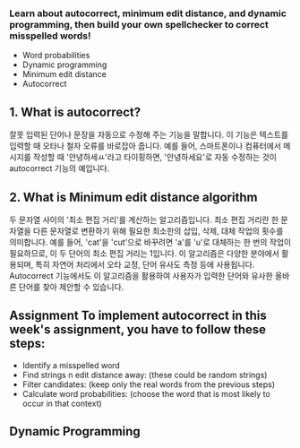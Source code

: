 ### Learn about autocorrect, minimum edit distance, and dynamic programming, then build your own spellchecker to correct misspelled words!

- Word probabilities
- Dynamic programming
- Minimum edit distance
- Autocorrect

## 1. What is autocorrect? 
잘못 입력된 단어나 문장을 자동으로 수정해 주는 기능을 말합니다.
이 기능은 텍스트를 입력할 때 오타나 철자 오류를 바로잡아 줍니다.
예를 들어, 스마트폰이나 컴퓨터에서 메시지를 작성할 때 '안녕하세ㅛ'라고 타이핑하면, '안녕하세요'로 자동 수정하는 것이 autocorrect 기능의 예입니다.

## 2. What is Minimum edit distance algorithm
두 문자열 사이의 '최소 편집 거리'를 계산하는 알고리즘입니다. 최소 편집 거리란 한 문자열을 다른 문자열로 변환하기 위해 필요한 최소한의 삽입, 삭제, 대체 작업의 횟수를 의미합니다. 예를 들어, 'cat'을 'cut'으로 바꾸려면 'a'를 'u'로 대체하는 한 번의 작업이 필요하므로, 이 두 단어의 최소 편집 거리는 1입니다.
이 알고리즘은 다양한 분야에서 활용되며, 특히 자연어 처리에서 오타 교정, 단어 유사도 측정 등에 사용됩니다. Autocorrect 기능에서도 이 알고리즘을 활용하여 사용자가 입력한 단어와 유사한 올바른 단어를 찾아 제안할 수 있습니다.

## Assignment To implement autocorrect in this week's assignment, you have to follow these steps: 

- Identify a misspelled word
- Find strings n edit distance away: (these could be random strings)
- Filter candidates: (keep only the real words from the previous steps)
- Calculate word probabilities: (choose the word that is most likely to occur in that context)

## Dynamic Programming 


